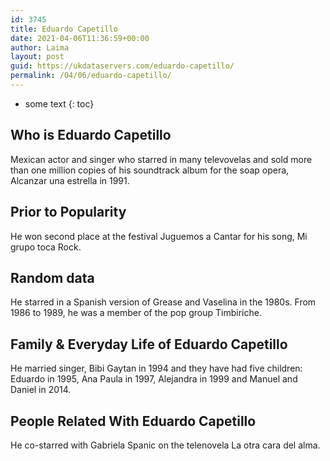 ```yaml
---
id: 3745
title: Eduardo Capetillo
date: 2021-04-06T11:36:59+00:00
author: Laima
layout: post
guid: https://ukdataservers.com/eduardo-capetillo/
permalink: /04/06/eduardo-capetillo/
---
```


* some text
{: toc}


## Who is Eduardo Capetillo
                  
                  
                  
Mexican actor and singer who starred in many televovelas and sold more than one million copies of his soundtrack album for the soap opera, Alcanzar una estrella in 1991.
                  
              
            
              
            
                
                
                
## Prior to Popularity
                  
                  
                  
He won second place at the festival Juguemos a Cantar for his song, Mi grupo toca Rock.
                  
              
            
              
            
                
                
                
## Random data
                  
                  
                  
He starred in a Spanish version of Grease and Vaselina in the 1980s. From 1986 to 1989, he was a member of the pop group Timbiriche.
                  
              
            
              
            
                
                
                
## Family & Everyday Life of Eduardo Capetillo
                  
                  
                  
He married singer, Bibi Gaytan in 1994 and they have had five children: Eduardo in 1995, Ana Paula in 1997, Alejandra in 1999 and Manuel and Daniel in 2014. 
                  
              
            
              
            
                
                
                
## People Related With Eduardo Capetillo
                  
                  
                  
He co-starred with Gabriela Spanic on the telenovela La otra cara del alma.
                  
              
            
              
            
                
              
            
              
              
            
            
              
            
          
          
          